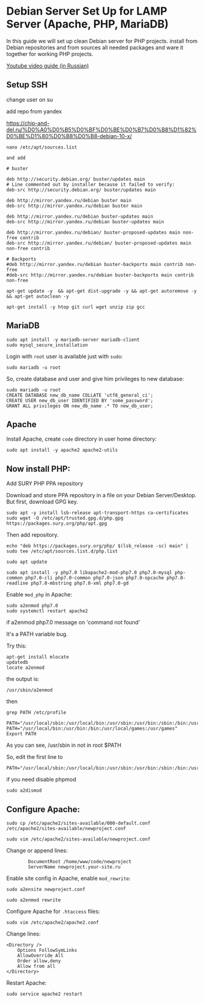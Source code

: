 # Debian Server Set Up for LAMP Server (Apache, PHP, MariaDB)

In this guide we will set up clean Debian server for PHP projects. install from Debian repositories and from sources all needed packages and ware it together for working PHP projects.

[Youtube video guide (in Russian)](https://www.youtube.com/watch?v=LvvSlljb8Yw)

## Setup SSH

change user on su

add repo from yandex

https://chip-and-del.ru/%D0%A0%D0%B5%D0%BF%D0%BE%D0%B7%D0%B8%D1%82%D0%BE%D1%80%D0%B8%D0%B8-debian-10-x/

```
nano /etc/apt/sources.list

and add

# buster
 
deb http://security.debian.org/ buster/updates main
# Line commented out by installer because it failed to verify:
deb-src http://security.debian.org/ buster/updates main
 
deb http://mirror.yandex.ru/debian buster main
deb-src http://mirror.yandex.ru/debian buster main
 
deb http://mirror.yandex.ru/debian buster-updates main
deb-src http://mirror.yandex.ru/debian buster-updates main
 
deb http://mirror.yandex.ru/debian/ buster-proposed-updates main non-free contrib
deb-src http://mirror.yandex.ru/debian/ buster-proposed-updates main non-free contrib
 
# Backports
#deb http://mirror.yandex.ru/debian buster-backports main contrib non-free
#deb-src http://mirror.yandex.ru/debian buster-backports main contrib non-free
```

```
apt-get update -y  && apt-get dist-upgrade -y && apt-get autoremove -y && apt-get autoclean -y
```

```
apt-get install -y htop git curl wget unzip zip gcc
```

## MariaDB

```
sudo apt install -y mariadb-server mariadb-client
sudo mysql_secure_installation
```

Login with `root` user is available just with `sudo`:

```
sudo mariadb -u root
```

So, create database and user and give him privileges to new database:

```
sudo mariadb -u root
CREATE DATABASE new_db_name COLLATE 'utf8_general_ci';
CREATE USER new_db_user IDENTIFIED BY 'some_password';
GRANT ALL privileges ON new_db_name .* TO new_db_user;
```

## Apache

Install Apache, create `code` directory in user home directory:

```
sudo apt install -y apache2 apache2-utils
```

## Now install PHP:

Add SURY PHP PPA repository

Download and store PPA repository in a file on your Debian Server/Desktop. But first, download GPG key.

```
sudo apt -y install lsb-release apt-transport-https ca-certificates 
sudo wget -O /etc/apt/trusted.gpg.d/php.gpg https://packages.sury.org/php/apt.gpg
```

Then add repository.

```
echo "deb https://packages.sury.org/php/ $(lsb_release -sc) main" | sudo tee /etc/apt/sources.list.d/php.list
```
```
sudo apt update
```
```
sudo apt install -y php7.0 libapache2-mod-php7.0 php7.0-mysql php-common php7.0-cli php7.0-common php7.0-json php7.0-opcache php7.0-readline php7.0-mbstring php7.0-xml php7.0-gd
```

Enable `mod_php` in Apache:

```
sudo a2enmod php7.0
sudo systemctl restart apache2
```

if a2enmod php7.0 message on 'command not found' 

It's a PATH variable bug.

Try this:

```
apt-get install mlocate
updatedb
locate a2enmod
```

the output is:
```
/usr/sbin/a2enmod
```

then
```
grep PATH /etc/profile

PATH="/usr/local/sbin:/usr/local/bin:/usr/sbin:/usr/bin:/sbin:/bin:/usr/sbin"
PATH="/usr/local/bin:/usr/bin:/bin:/usr/local/games:/usr/games"
Export PATH
```

As you can see, /usr/sbin in not in root $PATH

So, edit the first line to
```
PATH="/usr/local/sbin:/usr/local/bin:/usr/sbin:/usr/bin:/sbin:/bin:/usr/sbin"
```

if you need disable phpmod

```
sudo a2dismod
```

## Configure Apache:

```
sudo cp /etc/apache2/sites-available/000-default.conf /etc/apache2/sites-available/newproject.conf

sudo vim /etc/apache2/sites-available/newproject.conf
```

Change or append lines:

```
        DocumentRoot /home/www/code/newproject
        ServerName newproject.your-site.ru
```

Enable site config in Apache, enable `mod_rewrite`:

```
sudo a2ensite newproject.conf

sudo a2enmod rewrite
```

Configure Apache for `.htaccess` files:

```
sudo vim /etc/apache2/apache2.conf
```

Change lines:

```
<Directory />
    Options FollowSymLinks
    AllowOverride All
    Order allow,deny
    Allow from all
</Directory>
```

Restart Apache:

```
sudo service apache2 restart
```


